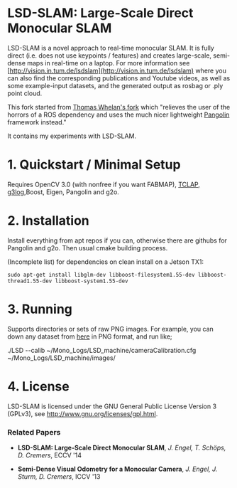 # LSD-SLAM: Large-Scale Direct Monocular SLAM

LSD-SLAM is a novel approach to real-time monocular SLAM. It is fully direct (i.e. does not use keypoints / features) and creates large-scale,
semi-dense maps in real-time on a laptop. For more information see
[http://vision.in.tum.de/lsdslam](http://vision.in.tum.de/lsdslam)
where you can also find the corresponding publications and Youtube videos, as well as some
example-input datasets, and the generated output as rosbag or .ply point cloud.

This fork started from [Thomas Whelan's fork](https://github.com/mp3guy/lsd_slam) which "relieves the user of the horrors of a ROS dependency and uses the much nicer lightweight [Pangolin](https://github.com/stevenlovegrove/Pangolin) framework instead."

It contains my experiments with LSD-SLAM.


# 1. Quickstart / Minimal Setup

Requires OpenCV 3.0 (with nonfree if you want FABMAP), [TCLAP](http://tclap.sourceforge.net/), [g3log](https://github.com/KjellKod/g3log),Boost, Eigen, Pangolin and g2o.

# 2. Installation

Install everything from apt repos if you can, otherwise there are githubs for Pangolin and g2o. Then usual cmake building process.

(Incomplete list) for dependencies on clean install on a Jetson TX1:

    sudo apt-get install libglm-dev libboost-filesystem1.55-dev libboost-thread1.55-dev libboost-system1.55-dev

# 3. Running

Supports directories or sets of raw PNG images. For example, you can down any dataset from [here](http://vision.in.tum.de/lsdslam) in PNG format, and run like;

./LSD --calib ~/Mono_Logs/LSD_machine/cameraCalibration.cfg  ~/Mono_Logs/LSD_machine/images/

# 4. License

LSD-SLAM is licensed under the GNU General Public License Version 3 (GPLv3), see http://www.gnu.org/licenses/gpl.html.

### Related Papers

* **LSD-SLAM: Large-Scale Direct Monocular SLAM**, *J. Engel, T. Schöps, D. Cremers*, ECCV '14

* **Semi-Dense Visual Odometry for a Monocular Camera**, *J. Engel, J. Sturm, D. Cremers*, ICCV '13
